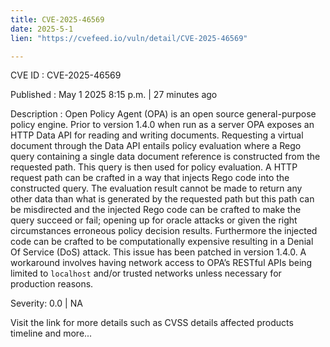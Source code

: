 ```yaml
---
title: CVE-2025-46569
date: 2025-5-1
lien: "https://cvefeed.io/vuln/detail/CVE-2025-46569"

---
```


CVE ID : CVE-2025-46569

Published :  May 1
2025
8:15 p.m. | 27 minutes ago

Description : Open Policy Agent (OPA) is an open source
general-purpose policy engine. Prior to version 1.4.0
when run as a server
OPA exposes an HTTP Data API for reading and writing documents. Requesting a virtual document through the Data API entails policy evaluation
where a Rego query containing a single data document reference is constructed from the requested path. This query is then used for policy evaluation. A HTTP request path can be crafted in a way that injects Rego code into the constructed query. The evaluation result cannot be made to return any other data than what is generated by the requested path
but this path can be misdirected
and the injected Rego code can be crafted to make the query succeed or fail; opening up for oracle attacks or
given the right circumstances
erroneous policy decision results. Furthermore
the injected code can be crafted to be computationally expensive
resulting in a Denial Of Service (DoS) attack. This issue has been patched in version 1.4.0. A workaround involves having network access to OPA’s RESTful APIs being limited to `localhost` and/or trusted networks
unless necessary for production reasons.

Severity: 0.0 | NA

Visit the link for more details
such as CVSS details
affected products
timeline
and more...
